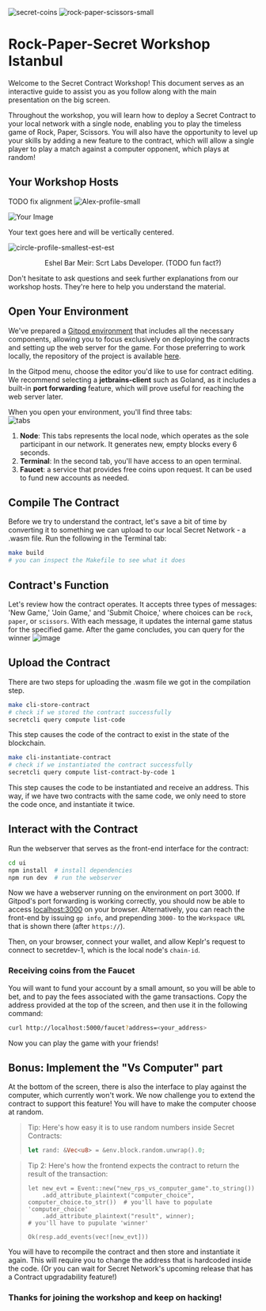 ![secret-coins](https://user-images.githubusercontent.com/98821241/267027498-a95bb02e-6943-46ce-8479-3d2bb7a80e43.svg)
![rock-paper-scissors-small](https://user-images.githubusercontent.com/98821241/267026680-cb9ea8c8-3a86-4d3c-86eb-923fc159c96c.png)

# Rock-Paper-Secret Workshop Istanbul

Welcome to the Secret Contract Workshop!
This document serves as an interactive guide to assist you as you follow along with the main presentation on the big screen.

Throughout the workshop, you will learn how to deploy a Secret Contract to your local network with a single node,
enabling you to play the timeless game of Rock, Paper, Scissors. You will also have the opportunity to level up your skills by adding
a new feature to the contract, which will allow a single player to play a match against a computer opponent, which plays at random!

## Your Workshop Hosts
TODO fix alignment
![Alex-profile-small](https://user-images.githubusercontent.com/98821241/268605584-1beb6305-91bc-4e16-9224-e5bf96387106.png)

<body>
    <div class="container">
        <img src="https://user-images.githubusercontent.com/98821241/268605584-1beb6305-91bc-4e16-9224-e5bf96387106.png" alt="Your Image" class="image">
        <p>Your text goes here and will be vertically centered.</p>
    </div>
</body>
</html>

![circle-profile-smallest-est-est](https://user-images.githubusercontent.com/98821241/268605642-122e8106-acfa-4a0e-a7de-e7f71a3338b4.png)
<p align="center">
  Eshel Bar Meir: Scrt Labs Developer. (TODO fun fact?)
</p>

Don't hesitate to ask questions and seek further explanations from our workshop hosts.
They're here to help you understand the material.

## Open Your Environment
We've prepared a [Gitpod environment](https://gitpod.io/new/#https://github.com/scrtlabs/rps/) that includes all the necessary
components, allowing you to focus exclusively on deploying the contracts and setting up the web server for the game. For those preferring to
work locally, the repository of the project is available [here](https://github.com/scrtlabs/rps/).

In the Gitpod menu, choose the editor you'd like to use for contract editing. We recommend selecting a **jetbrains-client**
such as Goland, as it includes a built-in **port forwarding** feature, which will prove useful for reaching the web server later.

When you open your environment, you'll find three tabs: </br>
![tabs](https://user-images.githubusercontent.com/98821241/267066179-1a5c7a11-b10d-4b5e-bdbd-09353a662ab1.png)

1. **Node**: This tabs represents the local node, which operates as the sole participant in our network. It generates new, empty blocks every 6 seconds.
2. **Terminal**: In the second tab, you'll have access to an open terminal.
3. **Faucet**: a service that provides free coins upon request. It can be used to fund new accounts as needed.

## Compile The Contract
Before we try to understand the contract, let's save a bit of time by converting it to something we can upload to our local Secret Network - a .wasm file. Run the following in the Terminal tab:
```bash
make build
# you can inspect the Makefile to see what it does
```

## Contract's Function
Let's review how the contract operates. It accepts three types of messages: 'New Game,' 'Join Game,' and 'Submit Choice,' where choices can be `rock`, `paper`, or `scissors`. With each message, it updates the internal game status for the specified game. After the game concludes, you can query for the winner
![image](https://user-images.githubusercontent.com/98821241/267093633-056c269d-cf1f-4ec3-bcd6-33a528997966.png)

## Upload the Contract
There are two steps for uploading the .wasm file we got in the compilation step.
```bash
make cli-store-contract
# check if we stored the contract successfully
secretcli query compute list-code
```
This step causes the code of the contract to exist in the state of the blockchain.
```bash
make cli-instantiate-contract
# check if we instantiated the contract successfully
secretcli query compute list-contract-by-code 1
```
This step causes the code to be instantiated and receive an address. This way, if we have two contracts with the same code, we only need to store the code once, and instantiate it twice.

## Interact with the Contract
Run the webserver that serves as the front-end interface for the contract:
```bash
cd ui
npm install  # install dependencies
npm run dev  # run the webserver
```
Now we have a webserver running on the environment on port 3000. If Gitpod's port forwarding is working correctly, you should now be able to access [localhost:3000](http://localhost:3000) on your browser. Alternatively, you can reach the front-end by issuing `gp info`, and prepending `3000-` to the `Workspace URL` that is shown there (after `https://`).

Then, on your browser, connect your wallet, and allow Keplr's request to connect to secretdev-1, which is the local node's `chain-id`.

### Receiving coins from the Faucet
You will want to fund your account by a small amount, so you will be able to bet, and to pay the fees associated with the game transactions. Copy the address provided at the top of the screen, and then use it in the following command:
```bash
curl http://localhost:5000/faucet?address=<your_address>
```

Now you can play the game with your friends!

## Bonus: Implement the "Vs Computer" part
At the bottom of the screen, there is also the interface to play against the computer, which currently won't work.
We now challenge you to extend the contract to support this feature! You will have to make the computer choose at random.

> Tip: Here's how easy it is to use random numbers inside Secret Contracts:
> ```rust
> let rand: &Vec<u8> = &env.block.random.unwrap().0;
> ```

> Tip 2: Here's how the frontend expects the contract to return the result of the transaction:
> ```
> let new_evt = Event::new("new_rps_vs_computer_game".to_string())
>     .add_attribute_plaintext("computer_choice", computer_choice.to_str())  # you'll have to populate 'computer_choice'
>     .add_attribute_plaintext("result", winner);                            # you'll have to pupulate 'winner'
> 
> Ok(resp.add_events(vec![new_evt]))
> ```

You will have to recompile the contract and then store and instantiate it again. This will require you to change the address that is hardcoded inside the code. (Or you can wait for Secret Network's upcoming release that has a Contract upgradability feature!)

### Thanks for joining the workshop and keep on hacking!
